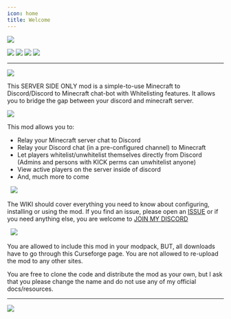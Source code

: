 ```yaml
---
icon: home
title: Welcome
---
```

![](https://cdn.firstdarkdev.xyz/docs/sdlink/simple-discord-link.png)

[![](https://img.shields.io/badge/Spigot/Bukkit-Download%20Here-yellow.svg)](https://dev.bukkit.org/projects/simple-discord-link-bot-forge-fabric-spigot) [![](https://img.shields.io/badge/Forge/Fabric-Download%20Here-yellow.svg)](https://www.curseforge.com/minecraft/mc-mods/simple-discord-link-bot-forge-fabric-spigot/) [![](https://img.shields.io/badge/Jenkins-Development%20Builds-red.svg)](https://ci.hypherionmc.me/job/Simple%20Discord%20Link/) [![](https://img.shields.io/badge/Discord-Hypherion%20Development-blue.svg)](https://discord.gg/PdVnXf9)
***
![](https://cdn.firstdarkdev.xyz/docs/sdlink/overview.png)

This SERVER SIDE ONLY mod is a simple-to-use Minecraft to Discord/Discord to Minecraft chat-bot with Whitelisting features. It allows you to bridge the gap between your discord and minecraft server.
&nbsp;

![](https://cdn.firstdarkdev.xyz/docs/sdlink/features.png)

This mod allows you to:

* Relay your Minecraft server chat to Discord
* Relay your Discord chat (in a pre-configured channel) to Minecraft
* Let players whitelist/unwhitelist themselves directly from Discord (Admins and persons with KICK perms can unwhitelist anyone)
* View active players on the server inside of discord
* And, much more to come

&nbsp;
![](https://cdn.firstdarkdev.xyz/docs/sdlink/get-help.png)

The WIKI should cover everything you need to know about configuring, installing or using the mod. If you find an issue, please open an [ISSUE](https://github.com/hypherionmc/sdlink/issues) or if you need anything else, you are welcome to [JOIN MY DISCORD](https://discord.gg/PdVnXf9)

&nbsp;
![](https://cdn.firstdarkdev.xyz/docs/sdlink/permissions.png)

You are allowed to include this mod in your modpack, BUT, all downloads have to go through this Curseforge page. You are not allowed to re-upload the mod to any other sites.

You are free to clone the code and distribute the mod as your own, but I ask that you please change the name and do not use any of my official docs/resources.

* * *

[![](https://cdn.firstdarkdev.xyz/docs/bh.jpg)](https://bisecthosting.com/grinched)
